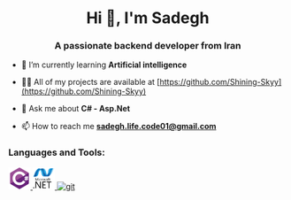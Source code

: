 <h1 align="center">Hi 👋, I'm Sadegh</h1>
<h3 align="center">A passionate backend developer from Iran</h3>

- 🌱 I’m currently learning **Artificial intelligence**

- 👨‍💻 All of my projects are available at [https://github.com/Shining-Skyy](https://github.com/Shining-Skyy)

- 💬 Ask me about **C# - Asp.Net**

- 📫 How to reach me **sadegh.life.code01@gmail.com**
  
<h3 align="left">Languages and Tools:</h3>
<p align="left"> <a href="https://www.w3schools.com/cs/" target="_blank" rel="noreferrer"> <img src="https://raw.githubusercontent.com/devicons/devicon/master/icons/csharp/csharp-original.svg" alt="csharp" width="40" height="40"/> </a>
  <a href="https://dotnet.microsoft.com/" target="_blank" rel="noreferrer"> <img src="https://raw.githubusercontent.com/devicons/devicon/master/icons/dot-net/dot-net-original-wordmark.svg" alt="dotnet" width="40" height="40"/> </a>
  <a href="https://git-scm.com/" target="_blank" rel="noreferrer"> <img src="https://www.vectorlogo.zone/logos/git-scm/git-scm-icon.svg" alt="git" width="40" height="40"/> </a>

